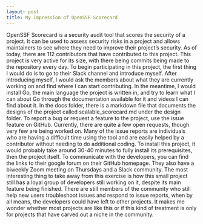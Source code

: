 ```yaml
---
layout: post
title: My Impression of OpenSSF Scorecard
---
```


OpenSSF Scorecard is a security audit tool that scores the security of a project. It can be used to assess security risks in a project and allows maintainers to see where they need to improve their project’s security. As of today, there are 112 contributors that have contributed to this project. This project is very active for its size, with there being commits being made to the repository every day. To begin participating in this project, the first thing I would do is to go to their Slack channel and introduce myself. After introducing myself, I would ask the members about what they are currently working on and find where I can start contributing. In the meantime, I would install Go, the main language the project is written in, and try to learn what I can about Go through the documentation available for it and videos I can find about it. In the docs folder, there is a markdown file that documents the designs of the project called scalable_scorecard.md under the design folder. To report a bug or request a feature to the project, use the issue feature on GitHub. Currently, there are quite a few open requests, though very few are being worked on. Many of the issue reports are individuals who are having a difficult time using the tool and are easily helped by a contributor without needing to do additional coding. To install this project, it would probably take around 30-40 minutes to fully install its prerequisites, then the project itself. To communicate with the developers, you can find the links to their google forum on their GitHub homepage. They also have a biweekly Zoom meeting on Thursdays and a Slack community. The most interesting thing to take away from this exercise is how this small project still has a loyal group of developers still working on it, despite its main feature being finished. There are still members of the community who still help new users troubleshoot issues and respond to issue reports, when by all means, the developers could have left to other projects. It makes me wonder whether most projects are like this or if this kind of treatment is only for projects that have carved out a niche in the community.
